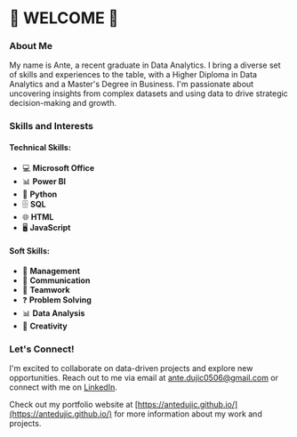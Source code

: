 # 👋 WELCOME 👋

### About Me

My name is Ante, a recent graduate in Data Analytics. I bring a diverse set of skills and experiences to the table, with a Higher Diploma in Data Analytics and a Master's Degree in Business. I'm passionate about uncovering insights from complex datasets and using data to drive strategic decision-making and growth.

### Skills and Interests

#### Technical Skills:
- 💻 **Microsoft Office**
- 📊 **Power BI**
- 🐍 **Python**
- 🗄️ **SQL**
- 🌐 **HTML**
- 🖥️ **JavaScript**

#### Soft Skills:
- 💼 **Management**
- 📢 **Communication**
- 🤝 **Teamwork**
- ❓ **Problem Solving**
- 📊 **Data Analysis**
- 🎨 **Creativity**

### Let's Connect!

I'm excited to collaborate on data-driven projects and explore new opportunities. Reach out to me via email at [ante.dujic0506@gmail.com](mailto:ante.dujic0506@gmail.com) or connect with me on [LinkedIn](https://www.linkedin.com/in/ante-dujic-0506/).

Check out my portfolio website at [https://antedujic.github.io/](https://antedujic.github.io/) for more information about my work and projects.

